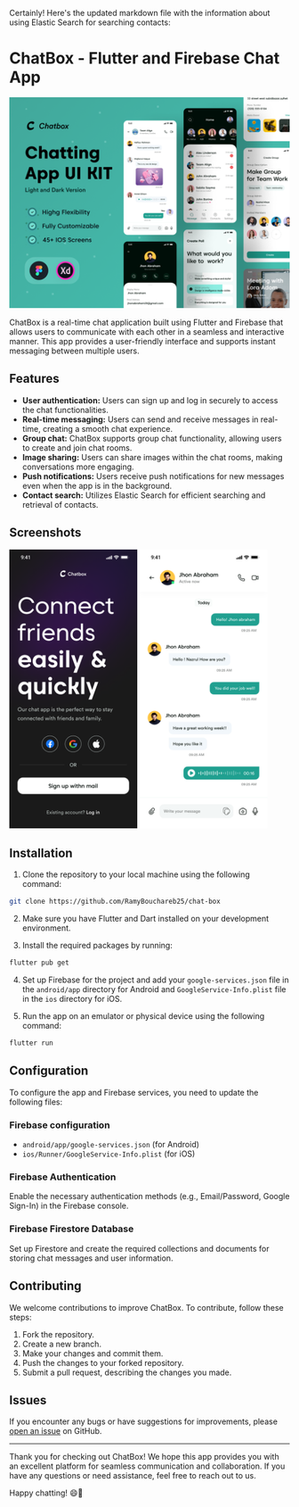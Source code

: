 Certainly! Here's the updated markdown file with the information about using Elastic Search for searching contacts:

# ChatBox - Flutter and Firebase Chat App

![ChatBox Banner](Assets/Thumb.png)

ChatBox is a real-time chat application built using Flutter and Firebase that allows users to communicate with each other in a seamless and interactive manner. This app provides a user-friendly interface and supports instant messaging between multiple users.

## Features

- **User authentication:** Users can sign up and log in securely to access the chat functionalities.
- **Real-time messaging:** Users can send and receive messages in real-time, creating a smooth chat experience.
- **Group chat:** ChatBox supports group chat functionality, allowing users to create and join chat rooms.
- **Image sharing:** Users can share images within the chat rooms, making conversations more engaging.
- **Push notifications:** Users receive push notifications for new messages even when the app is in the background.
- **Contact search:** Utilizes Elastic Search for efficient searching and retrieval of contacts.

## Screenshots

<img src="Assets/LogInScreen.png" width="230" height="500"> <img src="Assets/ChatRoomScreen.png" width="230" height="500">

## Installation

1. Clone the repository to your local machine using the following command:

```bash
git clone https://github.com/RamyBouchareb25/chat-box
```
2. Make sure you have Flutter and Dart installed on your development environment.

3. Install the required packages by running:

```bash
flutter pub get
```

4. Set up Firebase for the project and add your `google-services.json` file in the `android/app` directory for Android and `GoogleService-Info.plist` file in the `ios` directory for iOS.

5. Run the app on an emulator or physical device using the following command:

```bash
flutter run
```

## Configuration

To configure the app and Firebase services, you need to update the following files:

### Firebase configuration

- `android/app/google-services.json` (for Android)
- `ios/Runner/GoogleService-Info.plist` (for iOS)

### Firebase Authentication

Enable the necessary authentication methods (e.g., Email/Password, Google Sign-In) in the Firebase console.

### Firebase Firestore Database

Set up Firestore and create the required collections and documents for storing chat messages and user information.

## Contributing

We welcome contributions to improve ChatBox. To contribute, follow these steps:

1. Fork the repository.
2. Create a new branch.
3. Make your changes and commit them.
4. Push the changes to your forked repository.
5. Submit a pull request, describing the changes you made.

## Issues

If you encounter any bugs or have suggestions for improvements, please [open an issue](https://github.com/your-username/chatbox/issues) on GitHub.


---

Thank you for checking out ChatBox! We hope this app provides you with an excellent platform for seamless communication and collaboration. If you have any questions or need assistance, feel free to reach out to us.

Happy chatting! 😄📱
```

